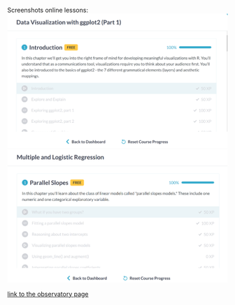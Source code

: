 Screenshots online lessons: ![a](images/R_intro.png) ![b](images/mullogreg.png)

[link to the observatory page](https://rcos.io/projects/stupdown/stupdown-atom-md/profile)
